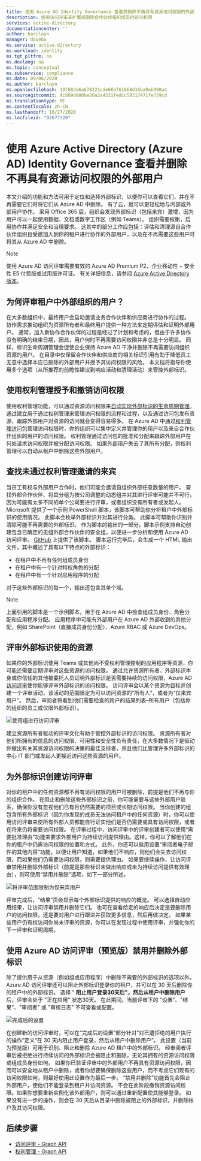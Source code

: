 ```yaml
---
title: 使用 Azure AD Identity Governance 查看并删除不再具有资源访问权限的外部用户
description: 使用访问评审来扩展或删除合作伙伴组织成员的访问权限
services: active-directory
documentationcenter: ''
author: barclayn
manager: daveba
ms.service: active-directory
ms.workload: identity
ms.tgt_pltfrm: na
ms.devlang: na
ms.topic: conceptual
ms.subservice: compliance
ms.date: 09/06/2020
ms.author: barclayn
ms.openlocfilehash: 19f88da6a678221cde66bf61668d16ba9ab998a4
ms.sourcegitcommit: 4cb89d880be26a2a4531fedcc59317471fe729cd
ms.translationtype: MT
ms.contentlocale: zh-CN
ms.lasthandoff: 10/27/2020
ms.locfileid: "92677320"
---
```

# <a name="use-azure-active-directory-azure-ad-identity-governance-to-review-and-remove-external-users-who-no-longer-have-resource-access"></a>使用 Azure Active Directory (Azure AD) Identity Governance 查看并删除不再具有资源访问权限的外部用户

本文介绍的功能和方法可用于定位和选择外部标识，以便你可以查看它们，并在不再需要它们时将它们从 Azure AD 中删除。 有了云，就可以更轻松地与内部或外部用户协作。 采用 Office 365 后，组织会发现外部标识（包括来宾）激增，因为用户可以一起使用数据、文档或数字工作区（例如 Teams）。 组织需要权衡，启用协作并满足安全和治理要求。 这其中的部分工作应包括：评估和清理源自合作伙伴组织且受邀加入到你的租户进行协作的外部用户，以及在不再需要这些用户时将其从 Azure AD 中删除。

>[!NOTE]
>使用 Azure AD 访问评审需要有效的 Azure AD Premium P2、企业移动性 + 安全性 E5 付费版或试用版许可证。 有关详细信息，请参阅 [Azure Active Directory 版本](../fundamentals/active-directory-whatis.md)。

## <a name="why-review-users-from-external-organizations-in-your-tenant"></a>为何评审租户中外部组织的用户？

在大多数组织中，最终用户会启动邀请业务合作伙伴和供应商进行协作的过程。 协作需求推动组织为资源所有者和最终用户提供一种方法来定期评估和证明外部用户。 通常，加入新协作合作伙伴的过程是经过了计划和考虑的，但由于许多协作没有明确的结束日期，因此，用户何时不再需要访问权限并非总是十分明显。 同样，标识生命周期管理会促使企业保持 Azure AD 干净并删除不再需要访问组织资源的用户。 在目录中仅保留合作伙伴和供应商的相关标识引用有助于降低员工无意中选择本应已删除的外部用户并授予其访问权限的风险。 本文档将指导你使用多个选项（从所推荐的前瞻性建议到响应活动和清理活动）来管控外部标识。

## <a name="use-entitlement-management-to-grant-and-revoke-access"></a>使用权利管理授予和撤销访问权限

使用权利管理功能，可以通过资源访问权限来[自动实现外部标识的生命周期管理](entitlement-management-external-users.md#manage-the-lifecycle-of-external-users)。 通过建立用于通过权利管理来管理访问权限的流程和过程，以及通过访问包发布资源，跟踪外部用户对资源的访问就会变得容易得多。 在 Azure AD 中通过[权利管理访问包](entitlement-management-overview.md)管理访问权限时，你的组织可以集中定义并管理你的用户以及来自合作伙伴组织的用户的访问权限。 权利管理通过访问包的批准和分配来跟踪外部用户在何处请求访问权限并被分配访问权限。 如果外部用户失去了其所有分配，则权利管理可以自动从租户中删除这些外部用户。 

## <a name="find-guests-not-invited-through-entitlement-management"></a>查找未通过权利管理邀请的来宾

当员工有权与外部用户合作时，他们可能会邀请自组织外部任意数量的用户。 查找外部合作伙伴、将其分组为按公司调整的动态组并对其进行评审可能并不可行，因为可能有太多不同的单个公司要进行评审，或者组织没有所有者或发起人。 Microsoft 提供了一个示例 PowerShell 脚本，该脚本可帮助你分析租户中外部标识的使用情况。 此脚本会枚举外部标识并对其进行分类。 此脚本可帮助你识别并清除可能不再需要的外部标识。 作为脚本的输出的一部分，脚本示例支持自动创建包含已确定的无组外部合作伙伴的安全组，以便进一步分析和使用 Azure AD 访问评审。
[GitHub](https://github.com/microsoft/access-reviews-samples/tree/master/ExternalIdentityUse) 上提供了该脚本。 脚本运行完毕后，会生成一个 HTML 输出文件，其中概述了具有以下特点的外部标识：

- 在租户中不再有任何组成员身份
- 在租户中有一个针对特权角色的分配
- 在租户中有一个针对应用程序的分配

对于这些外部标识的每一个，输出还包含其单个域。 

>[!NOTE]
>上面引用的脚本是一个示例脚本，用于在 Azure AD 中检查组成员身份、角色分配和应用程序分配。 应用程序中可能有外部用户在 Azure AD 外部收到的其他分配，例如 SharePoint（直接成员身份分配）、Azure RBAC 或 Azure DevOps。

## <a name="review-resources-used-by-external-identities"></a>评审外部标识使用的资源

如果你的外部标识使用 Teams 或其他尚不受权利管理控制的应用程序等资源，你可能还需要定期评审对这些资源的访问权限。 通过允许资源所有者、外部标识本身或你信任的其他被委托人员证明外部标识是否需要持续的访问权限，Azure AD [访问评审](create-access-review.md)使你能够评审外部标识的访问权限。 访问评审会以某个资源为目标并创建一个评审活动，该活动的范围限定为可以访问资源的“所有人”，或者为“仅来宾用户”。 然后，审阅者将看到他们需要检查的用户的结果列表–所有用户（包括你的组织的员工或仅限外部标识）。

![使用组进行访问评审](media/access-reviews-external-users/group-members.png)

建立资源所有者驱动的评审文化有助于管控外部标识的访问权限。 资源所有者对他们所拥有的信息的访问权限、可用性和安全性负有责任，在大多数情况下是驱动你做出有关其资源访问权限的决策的最佳支持者，并且他们比管理许多外部标识的中心 IT 部门或发起人更接近访问这些资源的用户。

## <a name="create-access-reviews-for-external-identities"></a>为外部标识创建访问评审

对你的租户中的任何资源都不再有访问权限的用户可被删除，前提是他们不再与你的组织合作。 在阻止和删除这些外部标识之前，你可能需要与这些外部用户联系，确保你没有忽视他们已有且仍然需要的项目或长期访问权限。 当你创建的组包含所有外部标识（因为你发现的成员无法访问租户中的任何资源）时，你可以使用访问评审来使所有外部人员都能自行证实他们是否仍需要或具有访问权限，或者在将来仍将需要访问权限。 在评审过程中，访问评审中的评审创建者可以使用“需要批准理由”功能来要求外部用户为持续访问提供理由。这样，你可以了解他们在你的租户中仍需访问权限的位置和方式。 此外，你还可以启用设置“审阅者电子邮件的其他内容”功能，以便让用户知道，如果他们不响应，则他们会失去访问权限，而如果他们仍需要访问权限，则需要提供理由。 如果要继续操作，让访问评审禁用并删除外部标识（前提是那些标识未做出响应或未为持续访问提供有效理由），则可使用“禁用并删除”选项，如下一部分所述。

![将评审范围限制为仅来宾用户](media/access-reviews-external-users/guest-users-only.png)

评审完成后，“结果”页会显示每个外部标识提供的响应的概览。 可以选择自动应用结果，让访问评审禁用并删除它们。 也可在查看给定的响应后决定是要删除用户的访问权限，还是要对用户进行跟进并获取更多信息，然后再做决定。 如果某些用户仍有权访问你尚未评审的资源，你可以在发现过程中使用评审，并强化你的下一评审和证明周期。

## <a name="disable-and-delete-external-identities-with-azure-ad-access-reviews-preview"></a>使用 Azure AD 访问评审（预览版）禁用并删除外部标识

除了提供用于从资源（例如组或应用程序）中删除不需要的外部标识的选项以外，Azure AD 访问评审还可以阻止外部标识登录你的租户，并可以在 30 天后删除你的租户中的外部标识。 选择 " **阻止用户登录30天后"，然后从租户中删除用户** 后，评审会处于 "正在应用" 状态30天。 在此期间，当前评审下的 "设置"、"结果"、"审阅者" 或 "审核日志" 不可查看或配置。 

![完成后的设置](media/access-reviews-external-users/upon-completion-settings.png)

在创建新的访问评审时，可以在“完成后的设置”部分针对“对已遭拒绝的用户执行的操作”定义“在 30 天内阻止用户登录，然后从租户中删除用户”。 
此设置（当前为预览版）可用于识别、阻止和删除 Azure AD 租户中的外部标识。 经审阅者评审后被拒绝进行持续访问的外部标识会被阻止和删除，无论其拥有的资源访问权限或组成员身份如何。 如果你已验证评审中的外部用户不再具有资源访问权限，因而可以安全地从租户中删除，或者你想要确保删除这些用户，而不考虑它们现有的访问权限如何，则最好使用此设置作为最后一步。 “禁用并删除”功能首先会阻止外部用户，使他们不能登录到租户并访问资源。 不会在此阶段撤销资源访问权限。如果你想要重新实例化该外部用户，则可以通过重新配置使其能够登录。 如果没有进一步的操作，则会在 30 天后从目录中删除被阻止的外部标识，并删除帐户及其访问权限。

## <a name="next-steps"></a>后续步骤

- [访问评审 - Graph API](/graph/api/resources/accessreviews-root?view=graph-rest-beta)
- [权利管理 - Graph API](/graph/api/resources/entitlementmanagement-root?view=graph-rest-beta)